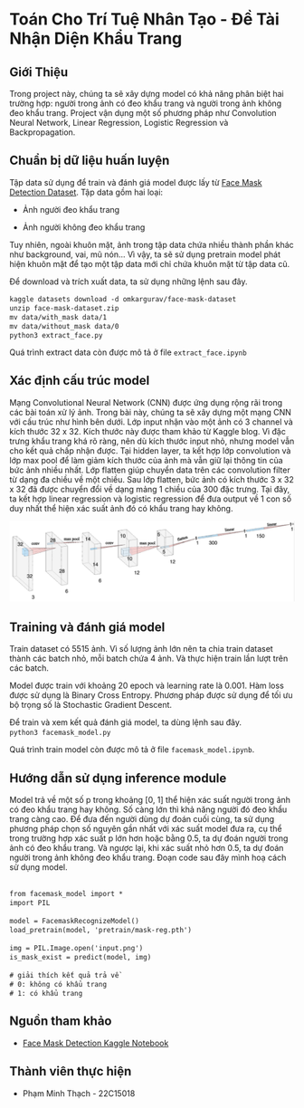 # Toán Cho Trí Tuệ Nhân Tạo - Đề Tài Nhận Diện Khẩu Trang

## Giới Thiệu

Trong project này, chúng ta sẽ xây dựng model có khả năng phân biệt hai trường hợp: người trong ảnh có đeo khẩu trang và người trong ảnh không đeo khẩu trang. Project vận dụng một số phương pháp như Convolution Neural Network, Linear Regression, Logistic Regression và Backpropagation. 

## Chuẩn bị dữ liệu huấn luyện

Tập data sử dụng để train và đánh giá model được lấy từ [Face Mask Detection Dataset](https://www.kaggle.com/datasets/omkargurav/face-mask-dataset). 
Tập data gồm hai loại: 

- Ảnh người đeo khẩu trang

- Ảnh người không đeo khẩu trang

Tuy nhiên, ngoài khuôn mặt, ảnh trong tập data chứa nhiều thành phần khác như background, vai, mũ nón... Vì vậy, ta sẽ sử dụng pretrain model phát hiện khuôn mặt để tạo một tập data mới chỉ chứa khuôn mặt từ tập data cũ.

Để download và trích xuất data, ta sử dụng những lệnh sau đây.

```
kaggle datasets download -d omkargurav/face-mask-dataset
unzip face-mask-dataset.zip
mv data/with_mask data/1
mv data/without_mask data/0
python3 extract_face.py
```

Quá trình extract data còn được mô tả ở file `extract_face.ipynb`

## Xác định cấu trúc model

Mạng Convolutional Neural Network (CNN) được ứng dụng rộng rãi trong các bài toán xử lý ảnh. Trong bài này, chúng ta sẽ xây dựng một mạng CNN với cấu trúc như hình bên dưới. Lớp input nhận vào một ảnh có 3 channel và kích thước 32 x 32. Kích thước này được tham khảo từ Kaggle blog. Vì đặc trưng khẩu trang khá rõ ràng, nên dù kích thước input nhỏ, nhưng model vẫn cho kết quả chấp nhận được. Tại hidden layer, ta kết hợp lớp convolution và lớp max pool để làm giảm kích thước của ảnh mà vẫn giữ lại thông tin của bức ảnh nhiều nhất. Lớp flatten giúp chuyển data trên các convolution filter từ dạng đa chiều về một chiều. Sau lớp flatten, bức ảnh có kích thước 3 x 32 x 32 đã được chuyển đổi về dạng mảng 1 chiều của 300 đặc trưng. Tại đây, ta kết hợp linear regression và logistic regression để đưa output về 1 con số duy nhất thể hiện xác suất ảnh đó có khẩu trang hay không.

<img src="architecture.png"/>

## Training và đánh giá model

Train dataset có 5515 ảnh. Vì số lượng ảnh lớn nên ta chia train dataset thành các batch nhỏ, mỗi batch chứa 4 ảnh. Và thực hiện train lần lượt trên các batch.

Model được train với khoảng 20 epoch và learning rate là 0.001. Hàm loss được sử dụng là Binary Cross Entropy. Phương pháp được sử dụng để tối ưu bộ trọng số là Stochastic Gradient Descent.

Để train và xem kết quả đánh giá model, ta dùng lệnh sau đây.  
`python3 facemask_model.py`

Quá trình train model còn được mô tả ở file `facemask_model.ipynb`.

## Hướng dẫn sử dụng inference module

Model trả về một số p trong khoảng [0, 1] thể hiện xác suất người trong ảnh có đeo khẩu trang hay không. Số càng lớn thì khả năng người đó đeo khẩu trang càng cao.
Để đưa đến người dùng dự đoán cuối cùng, ta sử dụng phương pháp chọn số nguyên gần nhất với xác suất model đưa ra, cụ thể trong trường hợp xác suất p lớn hơn hoặc bằng 0.5, ta dự đoán người trong ảnh có đeo khẩu trang. Và ngược lại, khi xác suất nhỏ hơn 0.5, ta dự đoán người trong ảnh không đeo khẩu trang. Đoạn code sau đây mình hoạ cách sử dụng model.  

```

from facemask_model import *
import PIL

model = FacemaskRecognizeModel()
load_pretrain(model, 'pretrain/mask-reg.pth')

img = PIL.Image.open('input.png')
is_mask_exist = predict(model, img) 

# giải thích kết quả trả về
# 0: không có khẩu trang
# 1: có khẩu trang
```

## Nguồn tham khảo
- [Face Mask Detection Kaggle Notebook](https://www.kaggle.com/code/charlessamuel/face-mask-detection-pytorch)


## Thành viên thực hiện
- Phạm Minh Thạch - 22C15018


